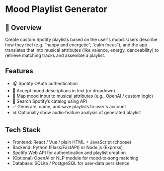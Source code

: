 # Mood Playlist Generator


## 🚀 Overview
Create custom Spotify playlists based on the user's mood. Users describe how they feel (e.g. “happy and energetic”, “calm focus”), and the app translates that into musical attributes (like valence, energy, danceability) to retrieve matching tracks and assemble a playlist.

## Features
- 🎧 Spotify OAuth authentication  
- 📩 Accept mood descriptions in text (or dropdown)  
- 🤖 Map mood input to musical attributes (e.g., OpenAI / custom logic)  
- 🔎 Search Spotify’s catalog using API  
- ✅ Generate, name, and save playlists to user's account  
- 📊 Optionally show audio‑feature analysis of generated playlist

## Tech Stack
- Frontend: React / Vue / plain HTML + JavaScript (choose)
- Backend: Python (Flask/FastAPI) or Node.js (Express)
- Spotify Web API for authentication and playlist creation
- (Optional) OpenAI or NLP module for mood‑to‑song matching
- Database: SQLite / PostgreSQL for user‑data persistence

